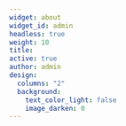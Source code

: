 ```yaml
---
widget: about
widget_id: admin
headless: true
weight: 10
title: 
active: true
author: admin
design:
  columns: "2"
  background:
    text_color_light: false
    image_darken: 0
---
```

